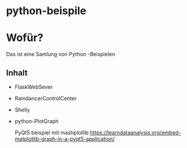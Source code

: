 # python-beispile


# Wofür?
Das ist eine Samlung von Python -Beispielen

## Inhalt

- FlaskWebSever
- RaindancerControlCenter
- Shelly
- python-PlotGraph
	
	PyQt5 beispiel mit mashplotlib
	https://learndataanalysis.org/embed-matplotlib-graph-in-a-pyqt5-application/
